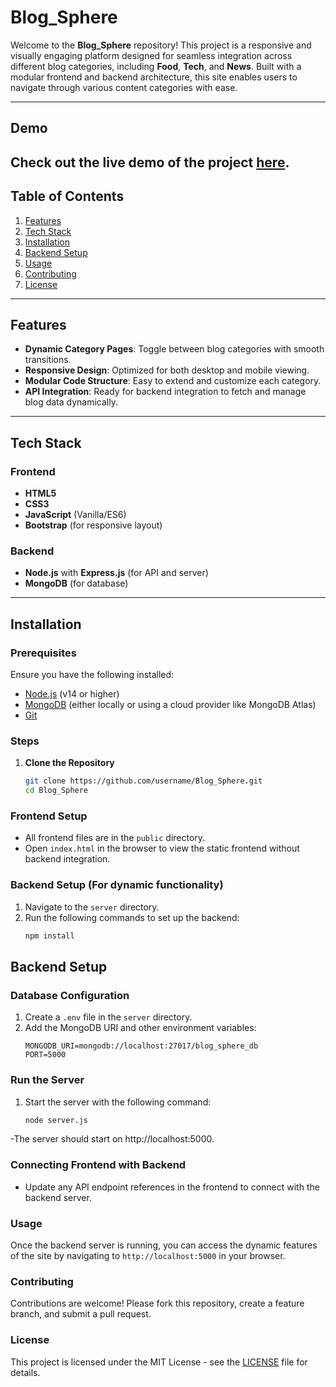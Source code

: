 # Blog_Sphere

Welcome to the **Blog_Sphere** repository! This project is a responsive and visually engaging platform designed for seamless integration across different blog categories, including **Food**, **Tech**, and **News**. Built with a modular frontend and backend architecture, this site enables users to navigate through various content categories with ease.

---
## Demo

Check out the live demo of the project [here](https://preeminent-truffle-7e7219.netlify.app/).
---

## Table of Contents
1. [Features](#features)
2. [Tech Stack](#tech-stack)
3. [Installation](#installation)
4. [Backend Setup](#backend-setup)
5. [Usage](#usage)
6. [Contributing](#contributing)
7. [License](#license)

---

## Features
- **Dynamic Category Pages**: Toggle between blog categories with smooth transitions.
- **Responsive Design**: Optimized for both desktop and mobile viewing.
- **Modular Code Structure**: Easy to extend and customize each category.
- **API Integration**: Ready for backend integration to fetch and manage blog data dynamically.

---

## Tech Stack

### Frontend
- **HTML5**
- **CSS3**
- **JavaScript** (Vanilla/ES6)
- **Bootstrap** (for responsive layout)

### Backend
- **Node.js** with **Express.js** (for API and server)
- **MongoDB** (for database)

---

## Installation

### Prerequisites
Ensure you have the following installed:
- [Node.js](https://nodejs.org/) (v14 or higher)
- [MongoDB](https://www.mongodb.com/) (either locally or using a cloud provider like MongoDB Atlas)
- [Git](https://git-scm.com/)

### Steps
1. **Clone the Repository**
   ```bash
   git clone https://github.com/username/Blog_Sphere.git
   cd Blog_Sphere
   ```
### Frontend Setup
- All frontend files are in the `public` directory.
- Open `index.html` in the browser to view the static frontend without backend integration.

### Backend Setup (For dynamic functionality)
1. Navigate to the `server` directory.
2. Run the following commands to set up the backend:
   ```bash
   npm install
   ```
## Backend Setup

### Database Configuration
1. Create a `.env` file in the `server` directory.
2. Add the MongoDB URI and other environment variables:
   ```plaintext
   MONGODB_URI=mongodb://localhost:27017/blog_sphere_db
   PORT=5000
   ```

### Run the Server
1. Start the server with the following command:
   ```bash
   node server.js
   ```
-The server should start on http://localhost:5000.

### Connecting Frontend with Backend
- Update any API endpoint references in the frontend to connect with the backend server.

### Usage
Once the backend server is running, you can access the dynamic features of the site by navigating to `http://localhost:5000` in your browser.

### Contributing
Contributions are welcome! Please fork this repository, create a feature branch, and submit a pull request.

### License
This project is licensed under the MIT License - see the [LICENSE](LICENSE) file for details.



   

